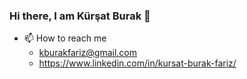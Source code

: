 ### Hi there, I am Kürşat Burak 👋

- 📫 How to reach me
  - kburakfariz@gmail.com
  - https://www.linkedin.com/in/kursat-burak-fariz/
